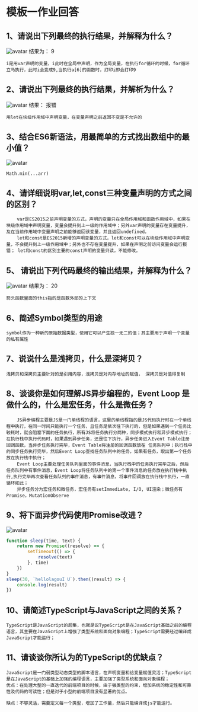 # 模板一作业回答

## 1、请说出下列最终的执行结果，并解释为什么？
![avatar](https://sls-cloudfunction-ap-guangzhou-code-1252004410.cos.ap-guangzhou.myqcloud.com/%E4%BD%9C%E4%B8%9A1-1.png)
结果为： 9
```
i是用var声明的变量，i此时在全局中声明，作为全局变量，在执行for循环的时候，for循环立马执行，此时i会变成9,当执行a[6]的函数时，打印i即会打印9
```

## 2、请说出下列最终的执行结果，并解析为什么？
![avatar](https://sls-cloudfunction-ap-guangzhou-code-1252004410.cos.ap-guangzhou.myqcloud.com/%E4%BD%9C%E4%B8%9A1-2.png)
结果： 报错
```
用let在块级作用域中声明变量，在变量声明之前返回不变是不允许的
```


## 3、结合ES6新语法，用最简单的方式找出数组中的最小值？
![avatar](https://sls-cloudfunction-ap-guangzhou-code-1252004410.cos.ap-guangzhou.myqcloud.com/%E4%BD%9C%E4%B8%9A1-3.png)
```
Math.min(...arr)
```

## 4、请详细说明var,let,const三种变量声明的方式之间的区别？
```
    var是ES2015之前声明变量的方式，声明的变量只在全局作用域和函数作用域中，如果在块级作用域中声明变量，变量会提升到上一级的作用域中；另外var声明的变量存在变量提升，及在当前作用域中变量声明之前能够返回该变量，并且返回undefined。 
    let和const是ES2015新增的声明变量的方式，let和const可以在块级作用域中声明变量，不会提升到上一级作用域中；另外也不存在变量提升，如果在声明之前访问变量会运行报错； let和const的区别主要的const声明的变量只读，不能修改。
```

## 5、 请说出下列代码最终的输出结果，并解释为什么？
![avatar](https://sls-cloudfunction-ap-guangzhou-code-1252004410.cos.ap-guangzhou.myqcloud.com/%E4%BD%9C%E4%B8%9A1-5.png)
结果为： 20
```
箭头函数里面的this指的是函数外部的上下文
```

## 6、简述Symbol类型的用途
```
symbol作为一种新的原始数据类型，使用它可以产生独一无二的值；其主要用于声明一个变量的私有属性
```

## 7、说说什么是浅拷贝，什么是深拷贝？

```
浅拷贝和深拷贝主要针对的是引用内容，浅拷贝是对内存地址的赋值， 深拷贝是对值得复制
```

## 8、谈谈你是如何理解JS异步编程的，Event Loop 是做什么的，什么是宏任务，什么是微任务？
```
    JS异步编程主要是JS是一门单线程的语言，这里的单线程指的是JS代码执行时在一个单线程中执行，在同一时间只能执行一个任务，且任务是依次往下执行的，但是如果遇到一个任务比较耗时，就会阻塞下面的任务执行，所有JS将任务执行分两种，同步模式执行和异步模式执行；在执行栈中执行代码时，如果遇到异步任务，还是往下执行，异步任务进入Event Table注册回调函数，当异步任务执行完毕，Event Table将注册的回调函数放在 任务队列中；执行栈中的同步任务执行完毕，然后Event Loop查找任务队列中的任务，如果有任务，取出第一个任务放在执行栈中执行；
    Event Loop主要处理任务队列里面的事件消息，当执行栈中的任务执行完毕之后，然后任务队列中有事件消息，Event Loop将任务队列中的第一个事件消息的任务放在执行栈中执行,执行完毕再次查看任务队列的事件消息，有事件消息，将事件回调放在执行栈中执行，一直循环如此；
    异步任务分为宏任务和微任务，宏任务有setImmediate, I/O, UI渲染；微任务有Promise，MutationObserve
```

## 9、将下面异步代码使用Promise改进？
![avatar](https://sls-cloudfunction-ap-guangzhou-code-1252004410.cos.ap-guangzhou.myqcloud.com/%E4%BD%9C%E4%B8%9A1-9.png)
``` JavaScript
function sleep(time, text) {
    return new Promise((resolve) => {
        setTimeout(() => {
            resolve(text)
        }, time)
    })
}
sleep(30, `hellolagouI U`).then((result) => {
    console.log(result)
})
```

## 10、请简述TypeScript与JavaScript之间的关系？
```
TypeScript是JavaScript的超集，也就是说TypeScript是在JavaScript基础之前的编程语言，其主要在JavaScript上增强了类型系统和面向对象编程；TypeScript需要经过编译成JavaScript才能运行；
```



## 11、请谈谈你所认为的TypeScript的优缺点？
```
JavaScript是一门弱类型动态类型的脚本语言，在声明变量和给变量赋值灵活；TypeScript是在JavaScript的基础上加强的编程语言，主要加强了类型系统和面向对象编程；
优点：在处理大型的一直迭代的前端项目的时候，由于强类型的约束，增加系统的稳定性和可靠性及代码的可读性；但是对于小型的前端项目没有显著的优点。

缺点：不够灵活，需要定义每一个类型，增加了工作量，然后只能编译成js才能运行。

```